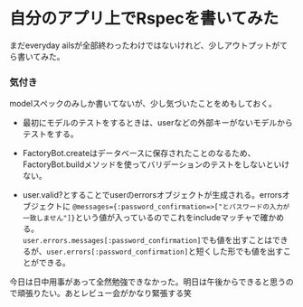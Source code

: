 # 自分のアプリ上でRspecを書いてみた

まだeveryday ailsが全部終わったわけではないけれど、少しアウトプットがてら書いてみた。

### 気付き
modelスペックのみしか書いてないが、少し気づいたことをめもしておく。

- 最初にモデルのテストをするときは、userなどの外部キーがないモデルからテストをする。

- FactoryBot.createはデータベースに保存されたことのなるため、FactoryBot.buildメソッドを使ってバリデーションのテストをしないといけない。

- user.valid?とすることでuserのerrorsオブジェクトが生成される。errorsオブジェクトに
```@messages={:password_confirmation=>["とパスワードの入力が一致しません"]}```という値が入っているのでこれをincludeマッチャで確かめる。  
```user.errors.messages[:password_confirmation]```でも値を出すことはできるが、```user.errors[:password_confirmation]```と短くした形でも値を出すことができる。

今日は日中用事があって全然勉強できなかった。明日は午後からできると思うので頑張りたい。あとレビュー会がかなり緊張する笑

